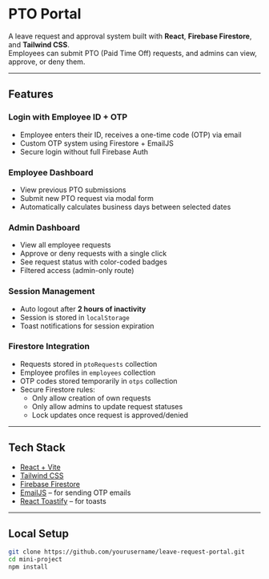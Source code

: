 # PTO Portal

A leave request and approval system built with **React**, **Firebase Firestore**, and **Tailwind CSS**.  
Employees can submit PTO (Paid Time Off) requests, and admins can view, approve, or deny them.

---

## Features

### Login with Employee ID + OTP

- Employee enters their ID, receives a one-time code (OTP) via email
- Custom OTP system using Firestore + EmailJS
- Secure login without full Firebase Auth

### Employee Dashboard

- View previous PTO submissions
- Submit new PTO request via modal form
- Automatically calculates business days between selected dates

### Admin Dashboard

- View all employee requests
- Approve or deny requests with a single click
- See request status with color-coded badges
- Filtered access (admin-only route)

### Session Management

- Auto logout after **2 hours of inactivity**
- Session is stored in `localStorage`
- Toast notifications for session expiration

### Firestore Integration

- Requests stored in `ptoRequests` collection
- Employee profiles in `employees` collection
- OTP codes stored temporarily in `otps` collection
- Secure Firestore rules:
  - Only allow creation of own requests
  - Only allow admins to update request statuses
  - Lock updates once request is approved/denied

---

## Tech Stack

- [React + Vite](https://vitejs.dev/)
- [Tailwind CSS](https://tailwindcss.com/)
- [Firebase Firestore](https://firebase.google.com/)
- [EmailJS](https://www.emailjs.com/) – for sending OTP emails
- [React Toastify](https://fkhadra.github.io/react-toastify/) – for toasts

---

## Local Setup

```bash
git clone https://github.com/yourusername/leave-request-portal.git
cd mini-project
npm install
```
